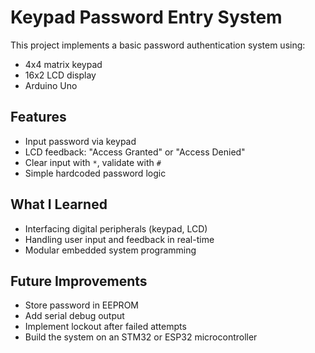 # Keypad Password Entry System

This project implements a basic password authentication system using:
- 4x4 matrix keypad
- 16x2 LCD display
- Arduino Uno

## Features
- Input password via keypad
- LCD feedback: "Access Granted" or "Access Denied"
- Clear input with `*`, validate with `#`
- Simple hardcoded password logic

## What I Learned
- Interfacing digital peripherals (keypad, LCD)
- Handling user input and feedback in real-time
- Modular embedded system programming

## Future Improvements
- Store password in EEPROM
- Add serial debug output
- Implement lockout after failed attempts
- Build the system on an STM32 or ESP32 microcontroller
